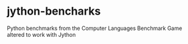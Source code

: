 jython-bencharks
================

Python benchmarks from the Computer Languages Benchmark Game  altered to work with Jython